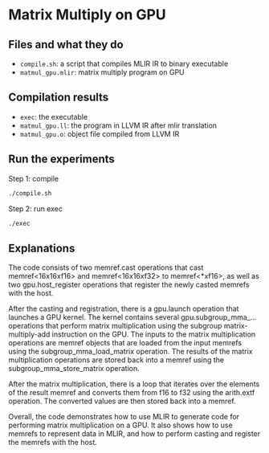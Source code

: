 # Matrix Multiply on GPU

## Files and what they do
- `compile.sh`: a script that compiles MLIR IR to binary executable
- `matmul_gpu.mlir`: matrix multiply program on GPU

## Compilation results
- `exec`: the executable
- `matmul_gpu.ll`: the program in LLVM IR after mlir translation
- `matmul_gpu.o`: object file compiled from LLVM IR

## Run the experiments
Step 1: compile

```sh
./compile.sh
```


Step 2: run exec
```sh
./exec
```

## Explanations

The code consists of two memref.cast operations that cast memref<16x16xf16> and memref<16x16xf32> to memref<*xf16>, as well as two gpu.host_register operations that register the newly casted memrefs with the host.

After the casting and registration, there is a gpu.launch operation that launches a GPU kernel. The kernel contains several gpu.subgroup_mma_... operations that perform matrix multiplication using the subgroup matrix-multiply-add instruction on the GPU. The inputs to the matrix multiplication operations are memref objects that are loaded from the input memrefs using the subgroup_mma_load_matrix operation. The results of the matrix multiplication operations are stored back into a memref using the subgroup_mma_store_matrix operation.

After the matrix multiplication, there is a loop that iterates over the elements of the result memref and converts them from f16 to f32 using the arith.extf operation. The converted values are then stored back into a memref.

Overall, the code demonstrates how to use MLIR to generate code for performing matrix multiplication on a GPU. It also shows how to use memrefs to represent data in MLIR, and how to perform casting and register the memrefs with the host.
